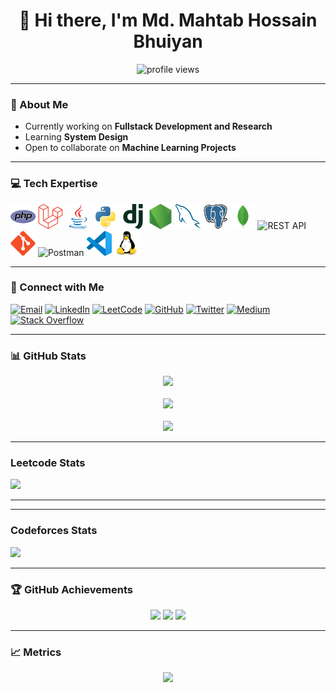 <h1 align="center">👋 Hi there, I'm Md. Mahtab Hossain Bhuiyan</h1>

<p align="center">
  <img src="https://komarev.com/ghpvc/?username=Mahtab-Hossain&color=green" alt="profile views" />
</p>

---
### 🚀 About Me  
-  Currently working on **Fullstack Development and Research**  
-  Learning **System Design**  
-  Open to collaborate on **Machine Learning Projects**  
---

### 💻 Tech Expertise
<p align="left">
  <img src="https://raw.githubusercontent.com/devicons/devicon/master/icons/php/php-original.svg" width="40" height="40" alt="PHP"/> 
  <img src="https://raw.githubusercontent.com/devicons/devicon/master/icons/laravel/laravel-original.svg" width="40" height="40" alt="Laravel"/> 
  <img src="https://raw.githubusercontent.com/devicons/devicon/master/icons/java/java-original.svg" width="40" height="40" alt="Java"/> 
  <img src="https://raw.githubusercontent.com/devicons/devicon/master/icons/python/python-original.svg" width="40" height="40" alt="Python"/> 
  <img src="https://raw.githubusercontent.com/devicons/devicon/master/icons/django/django-plain.svg" width="40" height="40" alt="Django"/> 
  <img src="https://raw.githubusercontent.com/devicons/devicon/master/icons/nodejs/nodejs-original.svg" width="40" height="40" alt="Node.js"/> 
  <img src="https://raw.githubusercontent.com/devicons/devicon/master/icons/mysql/mysql-original.svg" width="40" height="40" alt="MySQL"/> 
  <img src="https://raw.githubusercontent.com/devicons/devicon/master/icons/postgresql/postgresql-original.svg" width="40" height="40" alt="PostgreSQL"/> 
  <img src="https://raw.githubusercontent.com/devicons/devicon/master/icons/mongodb/mongodb-original.svg" width="40" height="40" alt="MongoDB"/> 
  <img src="https://uxwing.com/wp-content/themes/uxwing/download/web-app-development/rest-api-icon.svg" width="40" height="40" alt="REST API"/> 
  <img src="https://raw.githubusercontent.com/devicons/devicon/master/icons/git/git-original.svg" width="40" height="40" alt="Git"/> 
  <img src="https://www.vectorlogo.zone/logos/getpostman/getpostman-icon.svg" width="40" height="40" alt="Postman"/> 
  <img src="https://raw.githubusercontent.com/devicons/devicon/master/icons/vscode/vscode-original.svg" width="40" height="40" alt="VSCode"/> 
  <img src="https://raw.githubusercontent.com/devicons/devicon/master/icons/linux/linux-original.svg" width="40" height="40" alt="Linux"/> 
</p>  

---

### 🔗 Connect with Me  
<p align="left">
  <a href="mailto:mahtab.hossain.bhuiyan@gmail.com"><img src="https://img.icons8.com/color/48/gmail-new.png" width="40" alt="Email" /></a>
  <a href="https://www.linkedin.com/in/md-mahtab-hossain-bhuiyan-8a2299167"><img src="https://img.icons8.com/color/48/linkedin.png" width="40" alt="LinkedIn" /></a>
  <a href="https://leetcode.com/u/mahtab_hossain"><img src="https://upload.wikimedia.org/wikipedia/commons/1/19/LeetCode_logo_black.png" width="40" alt="LeetCode"/></a>
  <a href="https://github.com/Mahtab-Hossain"><img src="https://img.icons8.com/ios-glyphs/48/github.png" width="40" alt="GitHub" /></a>
  <a href="https://twitter.com/mahtab_hossain"><img src="https://img.icons8.com/color/48/twitter.png" width="40" alt="Twitter" /></a>
  <a href="https://medium.com/@mahtab.hossain.bhuiyan"><img src="https://cdn.simpleicons.org/medium" width="40" alt="Medium" /></a>
  <a href="https://stackoverflow.com/users/mahtab-hossain"><img src="https://img.icons8.com/color/48/stackoverflow.png" width="40" alt="Stack Overflow" /></a>
</p>

---

### 📊 GitHub Stats

<div align="center">

<!-- First Row - Stats and Streak -->
<div>
  <img src="https://github-readme-stats.vercel.app/api?username=Mahtab-Hossain&theme=dark&show_icons=true&count_private=true" width=45% />
</div>
<br/>
<div><img src="https://github-readme-streak-stats.herokuapp.com/?user=Mahtab-Hossain&theme=dark"  width=45% /></div><br/>


<!-- Second Row - Language stats -->
<div>
  <img src="https://github-readme-stats.vercel.app/api/top-langs/?username=Mahtab-Hossain&layout=compact&theme=dark"  width=45% />
</div>

</div>


---

### Leetcode Stats

<a href="https://leetcode.com/u/mahtab_hossain/">
  <img src="https://leetcard.jacoblin.cool/mahtab_hossain?theme=dark&font=Ubuntu%20Condensed&ext=heatmap" width="400" />
</a>



---

---
### Codeforces Stats

<a href="https://codeforces.com/profile/mahtab_">
  <img src="https://codeforces-readme-stats.vercel.app/api/card?username=mahtab_&theme=vision-friendly-dark&disable_animations=true&show_icons=true&force_username=true" width="400" />
</a>

---

### 🏆 GitHub Achievements  
<p align="center">
  <img src="https://img.shields.io/github/followers/Mahtab-Hossain?style=for-the-badge" />
  <img src="https://img.shields.io/github/stars/Mahtab-Hossain?style=for-the-badge&color=yellow" />
  <img src="https://img.shields.io/github/user-stars/Mahtab-Hossain?style=for-the-badge&color=blue" />
</p>

---

### 📈 Metrics  
<p align="center">
  <img src="https://github-readme-activity-graph.vercel.app/graph?username=Mahtab-Hossain&theme=github-dark&hide_border=true" width="90%"/>
</p>
